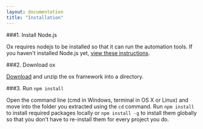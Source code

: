 ```yaml
---
layout: documentation
title: "Installation"
---
```


###1. Install Node.js

Ox requires nodejs to be installed so that it can run the automation tools.
If you haven't installed Node.js yet, <a href="https://github.com/joyent/node/wiki/Installing-Node.js-via-package-manager" target="_blank">view these instructions</a>.

###2. Download ox

[Download](https://github.com/OttoRobba/ox/archive/master.zip) and unzip the ox framework into a directory.

###3. Run `npm install`

Open the command line (cmd in Windows, terminal in OS X or Linux) and move into the folder you extracted using the `cd` command. Run `npm install` to install required packages locally or `npm install -g` to install them globally so that you don't have to re-install them for every project you do.
